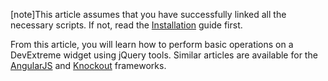 [note]This article assumes that you have successfully linked all the necessary scripts. If not, read the [Installation](/concepts/10%20UI%20Widgets/0%20Basics/01%20Installation '/Documentation/Guide/UI_Widgets/Basics/Installation/') guide first.

From this article, you will learn how to perform basic operations on a DevExtreme widget using jQuery tools. Similar articles are available for the [AngularJS](/concepts/10%20UI%20Widgets/0%20Basics/20%20Widget%20Basics%20-%20AngularJS '/Documentation/Guide/UI_Widgets/Basics/Widget_Basics_-_AngularJS/') and [Knockout](/concepts/10%20UI%20Widgets/0%20Basics/25%20Widget%20Basics%20-%20Knockout '/Documentation/Guide/UI_Widgets/Basics/Widget_Basics_-_Knockout/') frameworks.